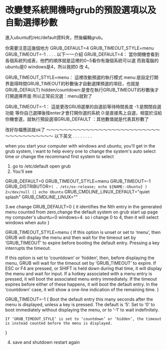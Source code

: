 # 改變雙系統開機時grub的預設選項以及自動選擇秒數
進入ubuntu的/etc/default資料夾，然後編輯grub。

你需要注意這幾個地方
GRUB_DEFAULT=4
GRUB_TIMEOUT_STYLE=menu
GRUB_TIMEOUT=-1
.
.
.
.
以下一一介紹
GRUB_DEFAULT=4：
    當你開機會看到各個系統列成表，他們的順序就是這裡的0~5看你有幾個系統可以選
而我電腦的ubuntu是0 windows是4，所以我把0 改 4。

GRUB_TIMEOUT_STYLE=menu：
    這裡改動預選的執行模式
    menu:是設定打開界面得時間GRUB_TIMEOUT的秒數後才自動選擇預選的項目，也就是GRUB_DEFAULT)
    hidden/countdown:是會在執行GRUB_TIMEOUT的秒數後才打開選擇界面
    所以正常前況選：menu就對了

GRUB_TIMEOUT=-1：
    這是更改GRUB選單的自選前等待時間長度
    -1:是關閉自選功能 等你自己選擇後按enter才會打開你選的系統
    0:是直接馬上自選，相當於沒給你機會選，就執行預設選項GRUB_DEFAULT
    ：其他數值就是代表其秒數了

改好存檔應該就ok了
～～～～～～～～～～～～～～～～～～～～～～～～～～～～～～～～～～～～～
以下英文
.
.
.
.
.
.
.
.

when you start your computer with windows and ubuntu, you'll get in the grub system, i want to help  every one to change the system's auto select time or change the recommand first system to select

1. go to /etc/default open grub
2. You'll see

GRUB_DEFAULT=0
GRUB_TIMEOUT_STYLE=menu
GRUB_TIMEOUT=-1
GRUB_DISTRIBUTOR=`( . /etc/os-release; echo ${NAME:-Ubuntu} ) 2>/dev/null || echo Ubuntu`
GRUB_CMDLINE_LINUX_DEFAULT="quiet splash"
GRUB_CMDLINE_LINUX=""



3.we change
GRUB_DEFAULT=0 
{
it identifies the Nth entry in the generated menu counted from zero,change the default system on grub start up page 
my computer's ubuntu=0 windows=4. so i change 0 to 4, then it will select windows when auto
}


GRUB_TIMEOUT_STYLE=menu
{ 
If this option is unset or set to ‘menu’, then GRUB will display the menu and then wait for the timeout set by ‘GRUB_TIMEOUT’ to expire before booting the default entry. Pressing a key interrupts the timeout.

 If this option is set to ‘countdown’ or ‘hidden’, then, before displaying the menu, GRUB will wait for the timeout set by ‘GRUB_TIMEOUT’ to expire. If ESC or F4 are pressed, or SHIFT is held down during that time, it will display the menu and wait for input. If a hotkey associated with a menu entry is pressed, it will boot the associated menu entry immediately. If the timeout expires before either of these happens, it will boot the default entry. In the ‘countdown’ case, it will show a one-line indication of the remaining time.
}

GRUB_TIMEOUT=-1
{
    Boot the default entry this many seconds after the menu is displayed, unless a key is pressed. The default is ‘5’. Set to ‘0’ to boot immediately without displaying the menu, or to ‘-1’ to wait indefinitely.

    If ‘GRUB_TIMEOUT_STYLE’ is set to ‘countdown’ or ‘hidden’, the timeout is instead counted before the menu is displayed.
}

4. save and shutdown restart again
